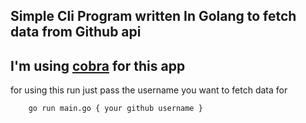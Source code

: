 ## Simple Cli Program written In Golang to fetch data from Github api

## I'm using [cobra](https://cobra.dev/) for this app

for using this run just pass the username you want to fetch data for

```bash
    go run main.go { your github username }
```



